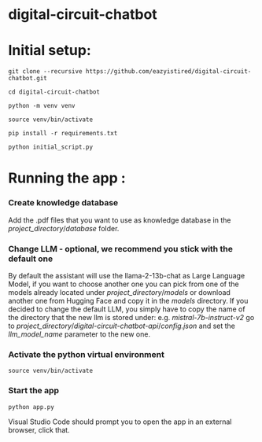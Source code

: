 # digital-circuit-chatbot

# Initial setup:
``` git clone --recursive https://github.com/eazyistired/digital-circuit-chatbot.git ```

``` cd digital-circuit-chatbot ```

``` python -m venv venv ```

``` source venv/bin/activate ```

``` pip install -r requirements.txt ```

``` python initial_script.py ```

# Running the app :

### Create knowledge database

Add the .pdf files that you want to use as knowledge database in the *project_directory*/*database* folder. 

### Change LLM - optional, we recommend you stick with the default one

By default the assistant will use the llama-2-13b-chat as Large Language Model, if you want to choose another one you can pick from one of the models already located under *project_directory*/*models* or download another one from Hugging Face and copy it in the *models* directory. If you decided to change the default LLM, you simply have to copy the name of the directory that the new llm is stored under: e.g. *mistral-7b-instruct-v2* go to *project_directory*/*digital-circuit-chatbot-api*/*config.json* and set the *llm_model_name* parameter to the new one.

### Activate the python virtual environment

```source venv/bin/activate```

### Start the app

``` python app.py ```

Visual Studio Code should prompt you to open the app in an external browser, click that.